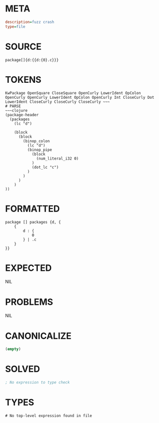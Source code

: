# META
~~~ini
description=fuzz crash
type=file
~~~
# SOURCE
~~~roc
package[]{d:{{d:{0}.c}}}
~~~
# TOKENS
~~~text
KwPackage OpenSquare CloseSquare OpenCurly LowerIdent OpColon OpenCurly OpenCurly LowerIdent OpColon OpenCurly Int CloseCurly Dot LowerIdent CloseCurly CloseCurly CloseCurly ~~~
# PARSE
~~~clojure
(package-header
  (packages
    (lc "d")

    (block
      (block
        (binop_colon
          (lc "d")
          (binop_pipe
            (block
              (num_literal_i32 0)
            )
            (dot_lc "c")
          )
        )
      )
    )
))
~~~
# FORMATTED
~~~roc
package [] packages {d, {
	{
		d : {
			0
		} | .c
	}
}}

~~~
# EXPECTED
NIL
# PROBLEMS
NIL
# CANONICALIZE
~~~clojure
(empty)
~~~
# SOLVED
~~~clojure
; No expression to type check
~~~
# TYPES
~~~roc
# No top-level expression found in file
~~~
